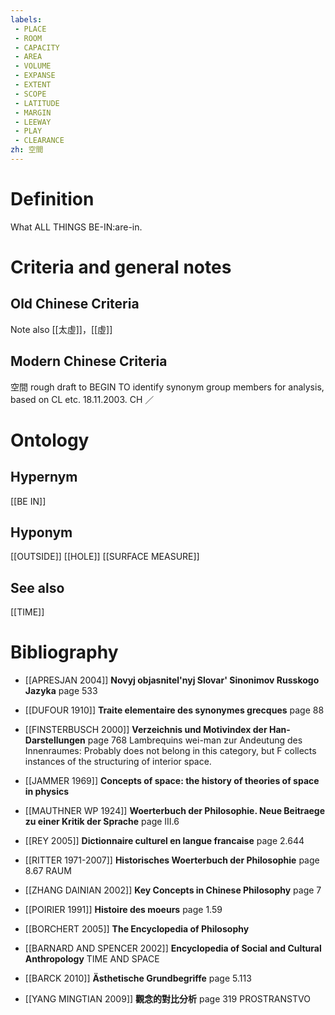 ```yaml
---
labels: 
 - PLACE
 - ROOM
 - CAPACITY
 - AREA
 - VOLUME
 - EXPANSE
 - EXTENT
 - SCOPE
 - LATITUDE
 - MARGIN
 - LEEWAY
 - PLAY
 - CLEARANCE
zh: 空間
---
```


# Definition
What ALL THINGS BE-IN:are-in.
# Criteria and general notes
## Old Chinese Criteria
Note also [[太虛]]，[[虛]]
## Modern Chinese Criteria
空間
rough draft to BEGIN TO identify synonym group members for analysis, based on CL etc. 18.11.2003. CH ／
# Ontology

## Hypernym
[[BE IN]]
## Hyponym
[[OUTSIDE]]
[[HOLE]]
[[SURFACE MEASURE]]
## See also
[[TIME]]
# Bibliography
- [[APRESJAN 2004]]
**Novyj objasnitel'nyj Slovar' Sinonimov Russkogo Jazyka** page 533

- [[DUFOUR 1910]]
**Traite elementaire des synonymes grecques** page 88

- [[FINSTERBUSCH 2000]]
**Verzeichnis und Motivindex der Han-Darstellungen** page 768
Lambrequins wei-man zur Andeutung des Innenraumes:
Probably does not belong in this category, but F collects instances of the structuring of interior space.
- [[JAMMER 1969]]
**Concepts of space: the history of theories of space in physics** 

- [[MAUTHNER WP 1924]]
**Woerterbuch der Philosophie. Neue Beitraege zu einer Kritik der Sprache** page III.6

- [[REY 2005]]
**Dictionnaire culturel en langue francaise** page 2.644

- [[RITTER 1971-2007]]
**Historisches Woerterbuch der Philosophie** page 8.67
RAUM
- [[ZHANG DAINIAN 2002]]
**Key Concepts in Chinese Philosophy** page 7

- [[POIRIER 1991]]
**Histoire des moeurs** page 1.59

- [[BORCHERT 2005]]
**The Encyclopedia of Philosophy** 

- [[BARNARD AND SPENCER 2002]]
**Encyclopedia of Social and Cultural Anthropology** 
TIME AND SPACE
- [[BARCK 2010]]
**Ästhetische Grundbegriffe** page 5.113

- [[YANG MINGTIAN 2009]]
**觀念的對比分析** page 319
PROSTRANSTVO